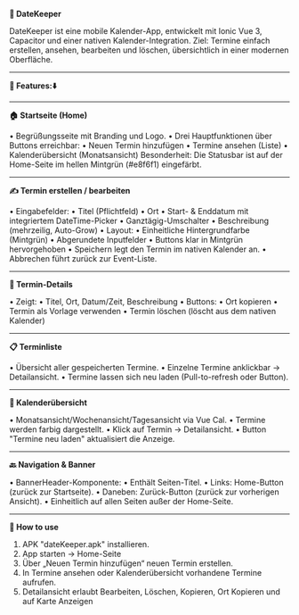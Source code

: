**📅 DateKeeper**

DateKeeper ist eine mobile Kalender-App, entwickelt mit Ionic Vue 3, Capacitor und einer nativen Kalender-Integration.
Ziel: Termine einfach erstellen, ansehen, bearbeiten und löschen, übersichtlich in einer modernen Oberfläche.
________________________________________
**🚀 Features:⬇️**
________________________________________

**🏠 Startseite (Home)**

•	Begrüßungsseite mit Branding und Logo.
•	Drei Hauptfunktionen über Buttons erreichbar:
•	Neuen Termin hinzufügen
•		Termine ansehen (Liste)
•		Kalenderübersicht (Monatsansicht)
Besonderheit: Die Statusbar ist auf der Home-Seite im hellen Mintgrün (#e8f6f1) eingefärbt.
________________________________________
**✍️ Termin erstellen / bearbeiten**

•	Eingabefelder:
•	Titel (Pflichtfeld)
•	Ort
•	Start- & Enddatum mit integriertem DateTime-Picker
•	Ganztägig-Umschalter
•	Beschreibung (mehrzeilig, Auto-Grow)
•	Layout:
•	Einheitliche Hintergrundfarbe (Mintgrün)
•	Abgerundete Inputfelder
•	Buttons klar in Mintgrün hervorgehoben
•	Speichern legt den Termin im nativen Kalender an.
•	Abbrechen führt zurück zur Event-Liste.
________________________________________
**📖 Termin-Details**

•	Zeigt:
•	Titel, Ort, Datum/Zeit, Beschreibung
•	Buttons:
•	Ort kopieren
•	Termin als Vorlage verwenden
•	Termin löschen (löscht aus dem nativen Kalender)
________________________________________
**📋 Terminliste**

•	Übersicht aller gespeicherten Termine.
•	Einzelne Termine anklickbar → Detailansicht.
•	Termine lassen sich neu laden (Pull-to-refresh oder Button).
________________________________________
**📆 Kalenderübersicht**

•	Monatsansicht/Wochenansicht/Tagesansicht via Vue Cal.
•	Termine werden farbig dargestellt.
•	Klick auf Termin → Detailansicht.
•	Button "Termine neu laden" aktualisiert die Anzeige.
________________________________________
**🔙 Navigation & Banner**

•	BannerHeader-Komponente:
•	Enthält Seiten-Titel.
•	Links: Home-Button (zurück zur Startseite).
•	Daneben: Zurück-Button (zurück zur vorherigen Ansicht).
•	Einheitlich auf allen Seiten außer der Home-Seite.


________________________________________
**📲 How to use**

1.	APK "dateKeeper.apk" installieren.
2.	App starten → Home-Seite
3.	Über „Neuen Termin hinzufügen“ neuen Termin erstellen.
4.	In Termine ansehen oder Kalenderübersicht vorhandene Termine aufrufen.
5.	Detailansicht erlaubt Bearbeiten, Löschen, Kopieren, Ort Kopieren und auf Karte Anzeigen 

